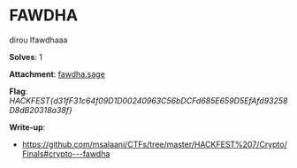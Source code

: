 # FAWDHA

dirou lfawdhaaa

**Solves**: 1

**Attachment**: [fawdha.sage](fawdha.sage)

**Flag**:  *HACKFEST{d31fF31c64f09D1D00240963C56bDCFd685E659D5EfAfd93258D8dB20318a38f}*

**Write-up**:
- https://github.com/msalaani/CTFs/tree/master/HACKFEST%207/Crypto/Finals#crypto---fawdha
